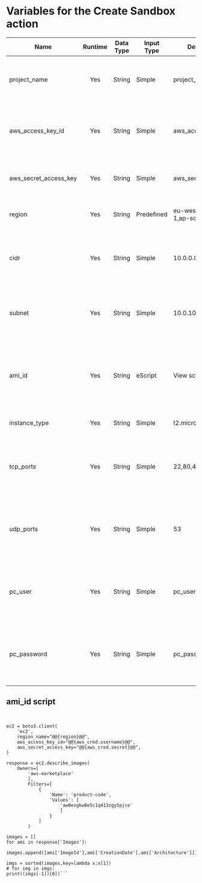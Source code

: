 # Variables for the Create Sandbox action

  |Name        |Runtime  |Data Type   |Input Type  |Default Value|Label       |Description |Secret    |Private  |Mandatory |Regex     |
  | --- | :---: | --- | --- | --- | --- | --- | :---: | :---: | :---: | --- |
  | project_name | Yes | String   | Simple      | project_name |Project Name| Define a unique project name. This project name will be used as a prefix for all necessary objects within AWS and Prism Central|No|No|Yes| ^[a-zA-Z0-9\_]+$ |
  |aws_access_key_id|Yes|String|Simple|aws_access_key_id|AWS Access Key ID|Enter your AWS Access Key ID. The user need the following permissions: AmazonEC2FullAccess, AmazonVPCFullAccess, IAMFullAccess|No|No|Yes||
  |aws_secret_access_key|Yes|String|Simple|aws_secret_access_key|AWS Secret Access Key|Enter the AWS Secret Access Key corresponding to the previously entered AWS Access Key ID|Yes|No|Yes||
  |region     |Yes|String|Predefined|eu-west-2us-west-1,ap-southeast-1|AWS Region|Select the region where you would like to create an image. Default is West Europe 2|No|No|Yes||
  |cidr       |Yes|String|Simple|10.0.0.0/16|VPC CIDR|CIDR for the AWS VCP. |No|No|Yes|^([0-9]{1,3}\.){3}[0-9]{1,3}($|/(16|24))$|
  |subnet     |Yes|String|Simple|10.0.10.0/24|AWS Subnet|This will be the subnet assigning IPs to your VMs in your sandbox. The subnet must fit inside the CIDR|No|No|Yes|^([0-9]{1,3}\.){3}[0-9]{1,3}($|/(16|24))$|
  |ami_id     |Yes|String|eScript|View script|CentOS image ID|This field defaults to the AWS Marketplace Centos 7 x86-64. It is retrieve automatically based on region selected. The image will be used to create a new image for your sandbox|No|No|No||
  |instance_type|Yes|String|Simple|t2.micro|AWS Instance Type|Instance used to create the image for your sandbox|No|Yes|Yes||
  |tcp_ports  |Yes|String|Simple|22,80,443,53|TCP Ports|This is the list of TCP ports that will be open on the AWS security group to allow access to the internet from the instance, allowing to update and install packages|No|No|Yes|^[0-9]+(,[0-9]+)*$|
  |udp_ports  |Yes|String|Simple|53|UDP Ports|This is the list of UDP ports that will be open on the AWS security group to allow access to the internet from the instance, allowing to update and install packages|No|No|Yes|^[0-9]+(,[0-9]+)*$|
  |pc_user    |Yes|String|Simple|pc_user|Prism Central Username|Enter the username of a Prism Central administrator. These credentials will be used to create an AWS account in Prism Central for your sandbox|No|No|Yes||
  |pc_password|Yes|String|Simple|pc_password|Prism Central Password|Enter the password of a Prism Central administrator. These credentials will be used to create an AWS account in Prism Central for your sandbox|Yes|No|Yes||

## ami_id script
```import boto3


ec2 = boto3.client(
    'ec2',
    region_name="@@{region}@@",
    aws_access_key_id="@@{aws_cred.username}@@",
    aws_secret_access_key="@@{aws_cred.secret}@@",
)

response = ec2.describe_images(
    Owners=[
        'aws-marketplace'
        ],
        Filters=[
            {
                'Name': 'product-code',
                'Values': [
                    'aw0evgkw8e5c1q413zgy5pjce'
                    ]
                }
            ]
        )

images = []
for ami in response['Images']:
    images.append([ami['ImageId'],ami['CreationDate'],ami['Architecture']])

imgs = sorted(images,key=lambda x:x[1])
# for img in imgs:
print((imgs[-1])[0])```
